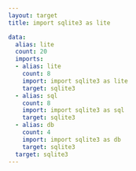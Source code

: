 ```yaml
---
layout: target
title: import sqlite3 as lite

data:
  alias: lite
  count: 20
  imports:
  - alias: lite
    count: 8
    import: import sqlite3 as lite
    target: sqlite3
  - alias: sql
    count: 8
    import: import sqlite3 as sql
    target: sqlite3
  - alias: db
    count: 4
    import: import sqlite3 as db
    target: sqlite3
  target: sqlite3
---
```

